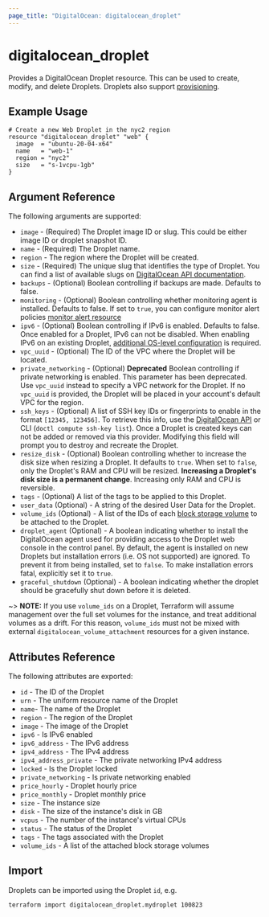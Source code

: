```yaml
---
page_title: "DigitalOcean: digitalocean_droplet"
---
```


# digitalocean\_droplet

Provides a DigitalOcean Droplet resource. This can be used to create,
modify, and delete Droplets. Droplets also support
[provisioning](https://www.terraform.io/docs/language/resources/provisioners/syntax.html).

## Example Usage

```hcl
# Create a new Web Droplet in the nyc2 region
resource "digitalocean_droplet" "web" {
  image  = "ubuntu-20-04-x64"
  name   = "web-1"
  region = "nyc2"
  size   = "s-1vcpu-1gb"
}
```

## Argument Reference

The following arguments are supported:

* `image` - (Required) The Droplet image ID or slug. This could be either image ID or droplet snapshot ID.
* `name` - (Required) The Droplet name.
* `region` - The region where the Droplet will be created.
* `size` - (Required) The unique slug that identifies the type of Droplet. You can find a list of available slugs on [DigitalOcean API documentation](https://docs.digitalocean.com/reference/api/api-reference/#tag/Sizes).
* `backups` - (Optional) Boolean controlling if backups are made. Defaults to
   false.
* `monitoring` - (Optional) Boolean controlling whether monitoring agent is installed.
   Defaults to false. If set to `true`, you can configure monitor alert policies
   [monitor alert resource](/providers/digitalocean/digitalocean/latest/docs/resources/monitor_alert)
* `ipv6` - (Optional) Boolean controlling if IPv6 is enabled. Defaults to false.
   Once enabled for a Droplet, IPv6 can not be disabled. When enabling IPv6 on
   an existing Droplet, [additional OS-level configuration](https://docs.digitalocean.com/products/networking/ipv6/how-to/enable/#on-existing-droplets)
   is required.
* `vpc_uuid` - (Optional) The ID of the VPC where the Droplet will be located.
* `private_networking` - (Optional) **Deprecated** Boolean controlling if private networking
  is enabled. This parameter has been deprecated. Use `vpc_uuid` instead to specify a VPC network for the Droplet. If no `vpc_uuid` is provided, the Droplet will be placed in your account's default VPC for the region.
* `ssh_keys` - (Optional) A list of SSH key IDs or fingerprints to enable in
   the format `[12345, 123456]`. To retrieve this info, use the
   [DigitalOcean API](https://docs.digitalocean.com/reference/api/api-reference/#tag/SSH-Keys)
   or CLI (`doctl compute ssh-key list`). Once a Droplet is created keys can not
   be added or removed via this provider. Modifying this field will prompt you
   to destroy and recreate the Droplet.
* `resize_disk` - (Optional) Boolean controlling whether to increase the disk
   size when resizing a Droplet. It defaults to `true`. When set to `false`,
   only the Droplet's RAM and CPU will be resized. **Increasing a Droplet's disk
   size is a permanent change**. Increasing only RAM and CPU is reversible.
* `tags` - (Optional) A list of the tags to be applied to this Droplet.
* `user_data` (Optional) - A string of the desired User Data for the Droplet.
* `volume_ids` (Optional) - A list of the IDs of each [block storage volume](/providers/digitalocean/digitalocean/latest/docs/resources/volume) to be attached to the Droplet.
* `droplet_agent` (Optional) - A boolean indicating whether to install the
   DigitalOcean agent used for providing access to the Droplet web console in
   the control panel. By default, the agent is installed on new Droplets but
   installation errors (i.e. OS not supported) are ignored. To prevent it from
   being installed, set to `false`. To make installation errors fatal, explicitly
   set it to `true`.
* `graceful_shutdown` (Optional) - A boolean indicating whether the droplet
   should be gracefully shut down before it is deleted.

~> **NOTE:** If you use `volume_ids` on a Droplet, Terraform will assume management over the full set volumes for the instance, and treat additional volumes as a drift. For this reason, `volume_ids` must not be mixed with external `digitalocean_volume_attachment` resources for a given instance.

## Attributes Reference

The following attributes are exported:

* `id` - The ID of the Droplet
* `urn` - The uniform resource name of the Droplet
* `name`- The name of the Droplet
* `region` - The region of the Droplet
* `image` - The image of the Droplet
* `ipv6` - Is IPv6 enabled
* `ipv6_address` - The IPv6 address
* `ipv4_address` - The IPv4 address
* `ipv4_address_private` - The private networking IPv4 address
* `locked` - Is the Droplet locked
* `private_networking` - Is private networking enabled
* `price_hourly` - Droplet hourly price
* `price_monthly` - Droplet monthly price
* `size` - The instance size
* `disk` - The size of the instance's disk in GB
* `vcpus` - The number of the instance's virtual CPUs
* `status` - The status of the Droplet
* `tags` - The tags associated with the Droplet
* `volume_ids` - A list of the attached block storage volumes

## Import

Droplets can be imported using the Droplet `id`, e.g.

```
terraform import digitalocean_droplet.mydroplet 100823
```
